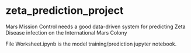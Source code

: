 # zeta_prediction_project

Mars Mission Control needs a good data-driven system for predicting Zeta Disease infection on the International Mars Colony

File Worksheet.ipynb is the model training/prediction jupyter notebook. 
